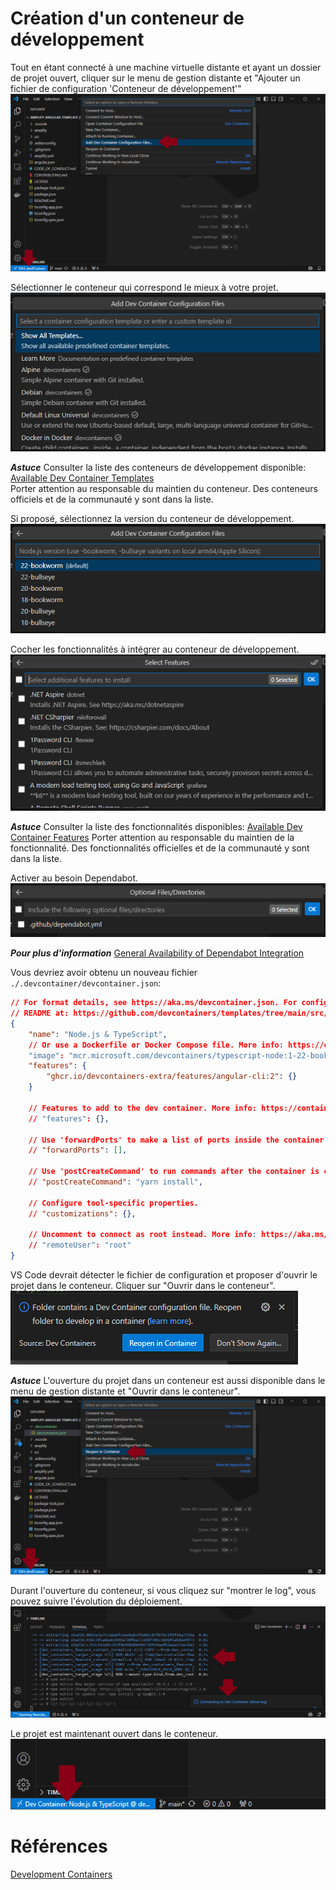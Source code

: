# Création d'un conteneur de développement
Tout en étant connecté à une machine virtuelle distante et ayant un dossier de projet ouvert, cliquer sur le menu de gestion distante et "Ajouter un fichier de configuration 'Conteneur de développement'"<br>
![](./images/VSCode%20-%20Add%20dev%20container.png)

Sélectionner le conteneur qui correspond le mieux à votre projet.<br>
![](./images/VSCode%20-%20Dev%20container%20-%20Select%20container.png)

***Astuce*** Consulter la liste des conteneurs de développement disponible: [Available Dev Container Templates](https://containers.dev/templates)<br>
Porter attention au responsable du maintien du conteneur. Des conteneurs officiels et de la communauté y sont dans la liste.

Si proposé, sélectionnez la version du conteneur de développement.<br>
![](./images/VSCode%20-%20Dev%20container%20version.png)

Cocher les fonctionnalités à intégrer au conteneur de développement.<br>
![](./images/VSCode%20-%20Dev%20container%20features.png)

***Astuce*** Consulter la liste des fonctionnalités disponibles: [Available Dev Container Features](https://containers.dev/features)
Porter attention au responsable du maintien de la fonctionnalité. Des fonctionnalités officielles et de la communauté y sont dans la liste.

Activer au besoin Dependabot.<br>
![](./images/VSCode%20-%20Dev%20container%20dependabot.png)

***Pour plus d'information*** [General Availability of Dependabot Integration](https://containers.dev/guide/dependabot)

Vous devriez avoir obtenu un nouveau fichier `./.devcontainer/devcontainer.json`:
```json
// For format details, see https://aka.ms/devcontainer.json. For config options, see the
// README at: https://github.com/devcontainers/templates/tree/main/src/typescript-node
{
	"name": "Node.js & TypeScript",
	// Or use a Dockerfile or Docker Compose file. More info: https://containers.dev/guide/dockerfile
	"image": "mcr.microsoft.com/devcontainers/typescript-node:1-22-bookworm",
	"features": {
		"ghcr.io/devcontainers-extra/features/angular-cli:2": {}
	}

	// Features to add to the dev container. More info: https://containers.dev/features.
	// "features": {},

	// Use 'forwardPorts' to make a list of ports inside the container available locally.
	// "forwardPorts": [],

	// Use 'postCreateCommand' to run commands after the container is created.
	// "postCreateCommand": "yarn install",

	// Configure tool-specific properties.
	// "customizations": {},

	// Uncomment to connect as root instead. More info: https://aka.ms/dev-containers-non-root.
	// "remoteUser": "root"
}

```

VS Code devrait détecter le fichier de configuration et proposer d'ouvrir le projet dans le conteneur. Cliquer sur "Ouvrir dans le conteneur".<br>
![](./images/VSCode%20-%20Reopen%20in%20Container.png)

***Astuce*** L'ouverture du projet dans un conteneur est aussi disponible dans le menu de gestion distante et "Ouvrir dans le conteneur".<br>
![](./images/VSCode%20-%20Reopen%20in%20Container%20from%20menu.png)

Durant l'ouverture du conteneur, si vous cliquez sur "montrer le log", vous pouvez suivre l'évolution du déploiement.<br>
![](./images/VSCode%20-%20Reopen%20in%20Container%20-%20logs.png)

Le projet est maintenant ouvert dans le conteneur.<br>
![](./images/VSCode%20-%20open%20in%20container.png)






















# Références
[Development Containers](https://containers.dev/)
